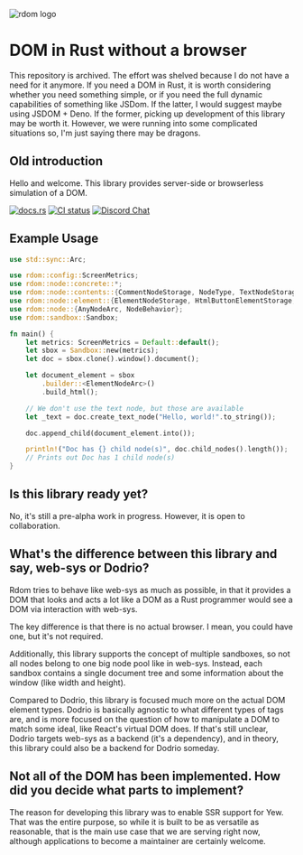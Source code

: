 ![rdom logo](rdom-logo.png)

DOM in Rust without a browser
===

This repository is archived. The effort was shelved because I do not have a need for it anymore. If you need a DOM in Rust, it is worth considering whether you need something simple, or if you need the full dynamic capabilities of something like JSDom. If the latter, I would suggest maybe using JSDOM + Deno. If the former, picking up development of this library may be worth it. However, we were running into some complicated situations so, I'm just saying there may be dragons.

Old introduction
---

Hello and welcome. This library provides server-side or browserless simulation of a DOM.

[<img alt="docs.rs" src="https://docs.rs/rdom/badge.svg" />](https://docs.rs/rdom/latest/rdom/)
[<img alt="CI status" src="https://github.com/philip-peterson/rust-rdom/actions/workflows/ci.yml/badge.svg?branch=master" />](https://github.com/philip-peterson/rust-rdom/actions/workflows/ci.yml?query=branch%3Amaster)
[![Discord Chat](https://img.shields.io/discord/826351203637133373.svg)](https://discord.gg/a6AWa35Sj8)

Example Usage
---

```rust
use std::sync::Arc;

use rdom::config::ScreenMetrics;
use rdom::node::concrete::*;
use rdom::node::contents::{CommentNodeStorage, NodeType, TextNodeStorage};
use rdom::node::element::{ElementNodeStorage, HtmlButtonElementStorage, HtmlHtmlElementStorage};
use rdom::node::{AnyNodeArc, NodeBehavior};
use rdom::sandbox::Sandbox;

fn main() {
    let metrics: ScreenMetrics = Default::default();
    let sbox = Sandbox::new(metrics);
    let doc = sbox.clone().window().document();

    let document_element = sbox
        .builder::<ElementNodeArc>()
        .build_html();

    // We don't use the text node, but those are available
    let _text = doc.create_text_node("Hello, world!".to_string());

    doc.append_child(document_element.into());

    println!("Doc has {} child node(s)", doc.child_nodes().length());
    // Prints out Doc has 1 child node(s)
}
```

Is this library ready yet?
----
No, it's still a pre-alpha work in progress. However, it is open to collaboration.

What's the difference between this library and say, web-sys or Dodrio?
-----
Rdom tries to behave like web-sys as much as possible, in that it provides a DOM
that looks and acts a lot like a DOM as a Rust programmer would see a DOM via interaction
with web-sys.

The key difference is that there is no actual browser. I mean, you could have one, but it's not
required.

Additionally, this library supports the concept of multiple sandboxes, so not all nodes belong
to one big node pool like in web-sys. Instead, each sandbox contains a single document tree and
some information about the window (like width and height).

Compared to Dodrio, this library is focused much more on the actual DOM element types. Dodrio
is basically agnostic to what different types of tags are, and is more focused on the question
of how to manipulate a DOM to match some ideal, like React's virtual DOM does. If that's still
unclear, Dodrio targets web-sys as a backend (it's a dependency), and in theory, this library
could also be a backend for Dodrio someday.

Not all of the DOM has been implemented. How did you decide what parts to implement?
----

The reason for developing this library was to enable SSR support for Yew. That was the entire
purpose, so while it is built to be as versatile as reasonable, that is the main use case that
we are serving right now, although applications to become a maintainer are certainly welcome.
